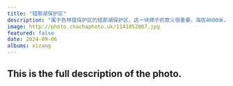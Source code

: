 ```yaml
---
title: "错那湖保护区"
description: "属于色林错保护区的错那湖保护区，这一块牌子的意义很重要。海拔4600米，是西藏的第三大圣湖，也是怒江的源头湖。"
image: http://photo.chachaphoto.uk/1141852007.jpg
featured: false
date: 2024-09-06
albums: xizang
---
```


## This is the full description of the photo.
